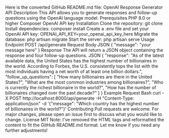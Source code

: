 Here is the converted GitHub README.md file:
OpenAI Response Generator API
Description
This API allows you to generate responses and follow-up questions using the OpenAI language model.
Prerequisites
PHP 8.0 or higher
Composer
OpenAI API key
Installation
Clone the repository: git clone <repository-url>
Install dependencies: composer install
Create a .env file and set your OpenAI API key: OPENAI_API_KEY=your_openai_api_key_here
Migrate the database: php artisan migrate
Start the server: php artisan serve
Usage
Endpoint
POST /api/generate
Request Body
JSON
{
"message": "your message here"
}
Response
The API will return a JSON object containing the response and four follow-up questions.
JSON
{
"response": "As of the latest available data, the United States has the highest number of billionaires in the world. According to Forbes, the U.S. consistently tops the list with the most individuals having a net worth of at least one billion dollars.",
"follow_up_questions": [
"How many billionaires are there in the United States?",
"What are the most common industries among billionaires?",
"Who is currently the richest billionaire in the world?",
"How has the number of billionaires changed over the past decade?"
]
}
Example Request
Bash
curl -X POST http://localhost:8000/api/generate -H "Content-Type: application/json" -d '{"message": "Which country has the highest number of billionaires in the world?"}'
Contributing
Pull requests are welcome. For major changes, please open an issue first to discuss what you would like to change.
License
MIT
Note: I've removed the HTML tags and reformatted the content to fit the GitHub README.md format. Let me know if you need any further adjustments!
